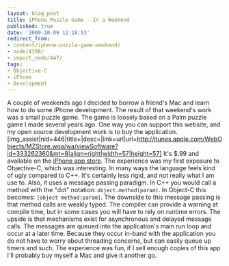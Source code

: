 ```yaml
---
layout: blog_post
title: iPhone Puzzle Game - In a Weekend
published: true
date: '2009-10-09 11:18:53'
redirect_from:
- content/iphone-puzzle-game-weekend/
- node/4398/
- import_node/447/
tags:
- Objective-C
- iPhone
- Development
---
```


A couple of weekends ago I decided to borrow a friend's Mac and learn how to do some iPhone development. The result of that weekend's work was a small puzzle game. The game is loosely based on a Palm puzzle game I made several years ago. One way you can support this website, and my open source development work is to buy the application. [img_assist|nid=446|title=|desc=|link=url|url=http://itunes.apple.com/WebObjects/MZStore.woa/wa/viewSoftware?id=333262360&mt=8|align=right|width=57|height=57] It's $.99 and available on the [iPhone app store](http://itunes.apple.com/WebObjects/MZStore.woa/wa/viewSoftware?id=333262360&mt=8). The experience was my first exposure to Objective-C, which was interesting. In many ways the language feels kind of ugly compared to C++. It's certainly less rigid, and not really what I am use to. Also, it uses a message passing paradigm. In C++ you would call a method with the "dot" notation: `object.method(param)`. In Object-C this becomes: `[object method:param]`. The downside to this message passing is that method calls are weakly typed. The compiler can provide a warning at compile time, but in some cases you will have to rely on runtime errors. The upside is that mechanisms exist for asynchronous and delayed message calls. The messages are queued into the application's main run loop and occur at a later time. Because they occur in-band with the application you do not have to worry about threading concerns, but can easily queue up timers and such. The experience was fun, if I sell enough copies of this app I'll probably buy myself a Mac and give it another go.

